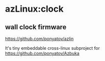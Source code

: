 azLinux:clock
================
## wall clock firmware

https://github.com/ponyatov/azlin

It's tiny embeddable cross-linux subproject for
https://github.com/ponyatov/Azbuka

  
